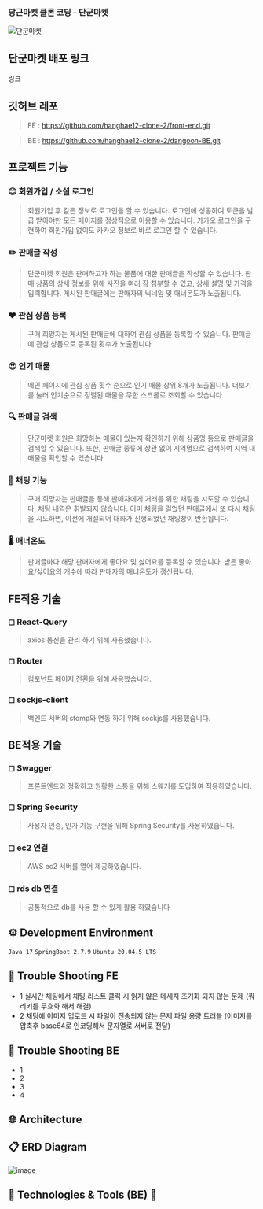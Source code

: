 ### 당근마켓 클론 코딩 - 단군마켓

![단군마켓](https://user-images.githubusercontent.com/51226340/223760078-70f65846-8f3d-44fd-899e-947fb61e9d7d.png)


## 단군마켓 배포 링크

링크

## 깃허브 레포

> FE :
https://github.com/hanghae12-clone-2/front-end.git
> 

> BE :
https://github.com/hanghae12-clone-2/dangoon-BE.git
> 

## 프로젝트 기능

### 😊 회원가입  / 소셜 로그인

> 회원가입 후 같은 정보로 로그인을 할 수 있습니다. 
> 로그인에 성공하여 토큰을 발급 받아야만 모든 페이지를 정상적으로 이용할 수 있습니다.
> 카카오 로그인을 구현하여 회원가입 없이도 카카오 정보로 바로 로그인 할 수 있습니다.
> 

### ✏️ 판매글 작성

> 단군마켓 회원은 판매하고자 하는 물품에 대한 판매글을 작성할 수 있습니다. 
> 판매 상품의 상세 정보를 위해 사진을 여러 장 첨부할 수 있고, 상세 설명 및 가격을 입력합니다.
> 게시된 판매글에는 판매자의 닉네임 및 매너온도가 노출됩니다.
> 

### ❤️ 관심 상품 등록

> 구매 희망자는 게시된 판매글에 대하여 관심 상품을 등록할 수 있습니다.
> 판매글에 관심 상품으로 등록된 횟수가 노출됩니다.
> 

### 😍 인기 매물

> 메인 페이지에 관심 상품 횟수 순으로 인기 매물 상위 8개가 노출됩니다.
> 더보기를 눌러 인기순으로 정렬된 매물을 무한 스크롤로 조회할 수 있습니다.
> 

### 🔍 판매글 검색

> 단군마켓 회원은 희망하는 매물이 있는지 확인하기 위해 상품명 등으로 판매글을 검색할 수 있습니다.
> 또한, 판매글 종류에 상관 없이 지역명으로 검색하여 지역 내 매물을 확인할 수 있습니다.
> 

### 💬 채팅 기능

> 구매 희망자는 판매글을 통해 판매자에게 거래를 위한 채팅을 시도할 수 있습니다.
> 채팅 내역은 휘발되지 않습니다.
> 이미 채팅을 걸었던 판매글에서 또 다시 채팅을 시도하면,
> 이전에 개설되어 대화가 진행되었던 채팅창이 반환됩니다.
> 

### 🌡️ 매너온도

> 판매글마다 해당 판매자에게 좋아요 및 싫어요를 등록할 수 있습니다.
받은 좋아요/싫어요의 개수에 따라 판매자의 매너온도가 갱신됩니다.
> 

## FE적용 기술

### ◻ React-Query

> axios 통신을 관리 하기 위해 사용했습니다.
> 

### ◻ Router

> 컴포넌트 페이지 전환을 위해 사용했습니다.
> 

### ◻ sockjs-client

> 백엔드 서버의 stomp와 연동 하기 위해 sockjs를 사용했습니다.
> 

## BE적용 기술

### ◻ Swagger

> 프론트엔드와 정확하고 원활한 소통을 위해 스웨거를 도입하여 적용하였습니다.
> 

### ◻ Spring Security

> 사용자 인증, 인가 기능 구현을 위해 Spring Security를 사용하였습니다.
> 

### ◻ ec2 연결

> AWS ec2 서버를 열어 제공하였습니다.
> 

### ◻ rds db 연결

> 공통적으로 db를 사용 할 수 있게 활용 하였습니다
> 

## ⚙ Development Environment

`Java 17` `SpringBoot 2.7.9` `Ubuntu 20.04.5 LTS`

## 🚨 Trouble Shooting FE

- 1 실시간 채팅에서 채팅 리스트 클릭 시 읽지 않은 메세지 초기화 되지 않는 문제 (쿼리키를 무효화 해서 해결)
- 2 채팅에 이미지 업로드 시 파일이 전송되지 않는 문제 파일 용량 트러블 (이미지를 압축후 base64로 인코딩해서 문자열로 서버로 전달)

## 🚨 Trouble Shooting BE

- 1
- 2
- 3
- 4

## 🌐 Architecture

## 📋 ERD Diagram

![image](https://user-images.githubusercontent.com/51226340/223760157-6ae8eec8-5ca1-4d70-977b-837ba7994dd7.png)

## 📝 Technologies & Tools (BE) 📝
